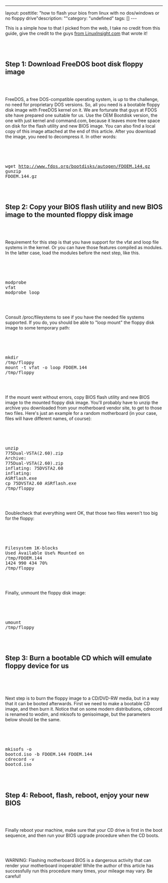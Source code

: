 --- 
layout: posttitle: "how to flash your bios from linux with no dos/windows or no floppy drive"description: ""category: "undefined" tags: [] --- <p>This is a simple how to that I picked from the web, I take no credit from this guide, give the credit to the guys <a href="http://www.linuxinsight.com/how-to-flash-motherboard-bios-from-linux-no-dos-windows-no-floppy-drive.html">from LinuxInsight.com</a> that wrote it!</p><br/><br/><h2>Step 1: Download FreeDOS boot disk floppy image</h2><br/><br/><p>FreeDOS, a free DOS-compatible operating system, is up to the challenge, no need for proprietary DOS versions. So, all you need is a bootable floppy disk image with FreeDOS kernel on it. We are fortunate that guys at FDOS site have prepared one suitable for us. Use the OEM Bootdisk version, the one with just kernel and command.com, because it leaves more free space on disk for the flash utility and new BIOS image. You can also find a local copy of this image attached at the end of this article. After you download the image, you need to decompress it. In other words:</p><br/><br/><pre class="brush: bash"><br/>wget http://www.fdos.org/bootdisks/autogen/FDOEM.144.gz<br/>gunzip FDOEM.144.gz<br/></pre><br/><br/><h2>Step 2: Copy your BIOS flash utility and new BIOS image to the mounted floppy disk image</h2><br/><br/><p>Requirement for this step is that you have support for the vfat and loop file systems in the kernel. Or you can have those features compiled as modules. In the latter case, load the modules before the next step, like this.</p><br/><br/><pre class="brush: html"><br/>modprobe vfat<br/>modprobe loop<br/></pre><br/><br/><p>Consult /proc/fileystems to see if you have the needed file systems supported. If you do, you should be able to "loop mount" the floppy disk image to some temporary path:</p><br/><br/><pre class="brush: html"><br/>mkdir /tmp/floppy<br/>mount -t vfat -o loop FDOEM.144 /tmp/floppy<br/></pre><br/><br/><p>If the mount went without errors, copy BIOS flash utility and new BIOS image to the mounted floppy disk image. You'll probably have to unzip the archive you downloaded from your motherboard vendor site, to get to those two files. Here's just an example for a random motherboard (in your case, files will have different names, of course):</p><br/><br/><pre class="brush: html"><br/>unzip 775Dual-VSTA(2.60).zip<br/>Archive: 775Dual-VSTA(2.60).zip<br/>inflating: 75DVSTA2.60<br/>inflating: ASRflash.exe<br/>cp 75DVSTA2.60 ASRflash.exe /tmp/floppy<br/></pre><br/><br/><p>Doublecheck that everything went OK, that those two files weren't too big for the floppy:</p><br/><br/><pre class="brush: html"><br/>Filesystem 1K-blocks Used Available Use% Mounted on<br/>/tmp/FDOEM.144<br/>1424 990 434 70% /tmp/floppy<br/></pre><br/><br/><p>Finally, unmount the floppy disk image:</p><br/><br/><pre class="brush: html"><br/>umount /tmp/floppy<br/></pre><br/><br/><h2>Step 3: Burn a bootable CD which will emulate floppy device for us</h2><br/><br/><p><br/>Next step is to burn the floppy image to a CD/DVD-RW media, but in a way that it can be booted afterwards. First we need to make a bootable CD image, and then burn it. Notice that on some modern distributions, cdrecord is renamed to wodim, and mkisofs to genisoimage, but the parameters below should be the same.</p><br/><br/><pre class="brush: html"><br/>mkisofs -o bootcd.iso -b FDOEM.144 FDOEM.144<br/>cdrecord -v bootcd.iso<br/></pre><br/><br/><h2>Step 4: Reboot, flash, reboot, enjoy your new BIOS</h2><br/><br/><p>Finally reboot your machine, make sure that your CD drive is first in the boot sequence, and then run your BIOS upgrade procedure when the CD boots.</p><br/><br/><p>WARNING: Flashing motherboard BIOS is a dangerous activity that can render your motherboard inoperable! While the author of this article has successfully run this procedure many times, your mileage may vary. Be careful!</p>